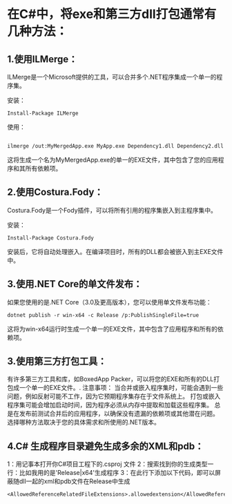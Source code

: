 # 在C#中，将exe和第三方dll打包通常有几种方法：

## 1.使用ILMerge：

ILMerge是一个Microsoft提供的工具，可以合并多个.NET程序集成一个单一的程序集。

安装：



```
Install-Package ILMerge
```

使用：

```

ilmerge /out:MyMergedApp.exe MyApp.exe Dependency1.dll Dependency2.dll
```

这将生成一个名为MyMergedApp.exe的单一的EXE文件，其中包含了您的应用程序和其所有依赖项。

## 2.使用Costura.Fody：

Costura.Fody是一个Fody插件，可以将所有引用的程序集嵌入到主程序集中。

安装：

```
Install-Package Costura.Fody
```

安装后，它将自动处理嵌入。在编译项目时，所有的DLL都会被嵌入到主EXE文件中。

## 3.使用.NET Core的单文件发布：

如果您使用的是.NET Core（3.0及更高版本），您可以使用单文件发布功能：

```
dotnet publish -r win-x64 -c Release /p:PublishSingleFile=true
```

这将为win-x64运行时生成一个单一的EXE文件，其中包含了应用程序和所有的依赖项。

## 3.使用第三方打包工具：

有许多第三方工具和库，如BoxedApp Packer，可以将您的EXE和所有的DLL打包成一个单一的EXE文件。.
注意事项：
当合并或嵌入程序集时，可能会遇到一些问题，例如反射可能不工作，因为它预期程序集存在于文件系统上。
打包或嵌入程序集可能会增加启动时间，因为程序必须从内存中提取和加载这些程序集。
总是在发布前测试合并后的应用程序，以确保没有遗漏的依赖项或其他潜在问题。
选择哪种方法取决于您的具体需求和所使用的.NET版本。
## 4.C# 生成程序目录避免生成多余的XML和pdb：

1：用记事本打开你C#项目工程下的.csproj 文件
2：搜索找到你的生成类型一行：比如我用的是'Release|x64'生成程序
<PropertyGroup Condition="'$(Configuration)|$(Platform)' == 'Release|x64'">
3：在此行下添加以下代码，即可以屏蔽随dll一起的xml和pdb文件在Release中生成
```
<AllowedReferenceRelatedFileExtensions>.allowedextension</AllowedReferenceRelatedFileExtensions>
```




